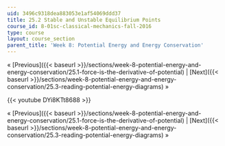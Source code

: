 ```yaml
---
uid: 3496c9318dea883053e1af54069ddd37
title: 25.2 Stable and Unstable Equilibrium Points
course_id: 8-01sc-classical-mechanics-fall-2016
type: course
layout: course_section
parent_title: 'Week 8: Potential Energy and Energy Conservation'
---
```


« [Previous]({{< baseurl >}}/sections/week-8-potential-energy-and-energy-conservation/25.1-force-is-the-derivative-of-potential) | [Next]({{< baseurl >}}/sections/week-8-potential-energy-and-energy-conservation/25.3-reading-potential-energy-diagrams) »

{{< youtube DYi8KTt8688 >}}

« [Previous]({{< baseurl >}}/sections/week-8-potential-energy-and-energy-conservation/25.1-force-is-the-derivative-of-potential) | [Next]({{< baseurl >}}/sections/week-8-potential-energy-and-energy-conservation/25.3-reading-potential-energy-diagrams) »
